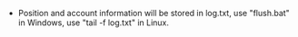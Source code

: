 - Position and account information will be stored in log.txt, use "flush.bat" in Windows, use "tail -f  log.txt" in Linux.
